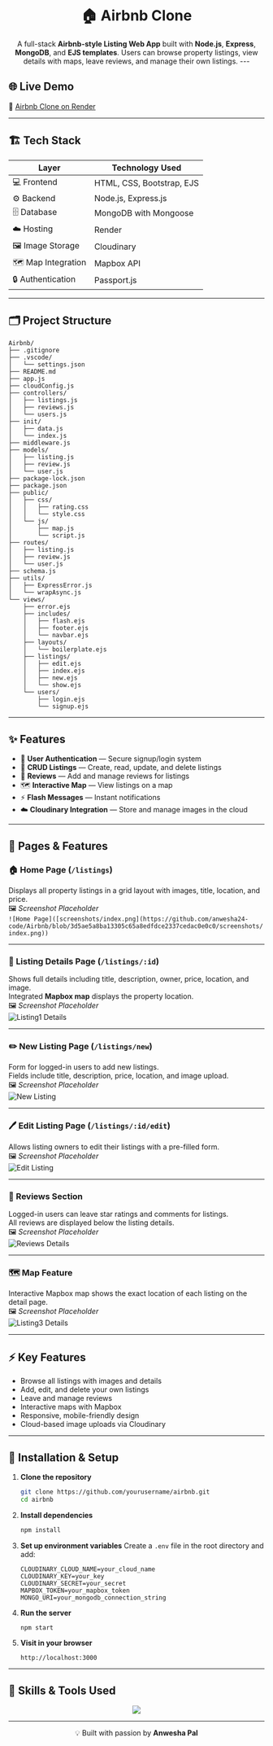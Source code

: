 <h1 align="center">🏠 Airbnb Clone</h1>

<p align="center">
  A full-stack <b>Airbnb-style Listing Web App</b> built with <b>Node.js</b>, <b>Express</b>, <b>MongoDB</b>, and <b>EJS templates</b>.  
Users can browse property listings, view details with maps, leave reviews, and manage their own listings.
  ---

## 🌐 Live Demo
🔗 [Airbnb Clone on Render](https://airbnb-5t79.onrender.com/listings)

---

## 🏗️ Tech Stack

| Layer | Technology Used |
|-------|----------------|
| 💻 Frontend | HTML, CSS, Bootstrap, EJS |
| ⚙️ Backend | Node.js, Express.js |
| 🗄️ Database | MongoDB with Mongoose |
| ☁️ Hosting | Render |
| 🖼️ Image Storage | Cloudinary |
| 🗺️ Map Integration | Mapbox API |
| 🔒 Authentication | Passport.js |

---

## 🗂️ Project Structure
```
Airbnb/
├── .gitignore
├── .vscode/
│   └── settings.json
├── README.md
├── app.js
├── cloudConfig.js
├── controllers/
│   ├── listings.js
│   ├── reviews.js
│   └── users.js
├── init/
│   ├── data.js
│   └── index.js
├── middleware.js
├── models/
│   ├── listing.js
│   ├── review.js
│   └── user.js
├── package-lock.json
├── package.json
├── public/
│   ├── css/
│   │   ├── rating.css
│   │   └── style.css
│   └── js/
│       ├── map.js
│       └── script.js
├── routes/
│   ├── listing.js
│   ├── review.js
│   └── user.js
├── schema.js
├── utils/
│   ├── ExpressError.js
│   └── wrapAsync.js
└── views/
    ├── error.ejs
    ├── includes/
    │   ├── flash.ejs
    │   ├── footer.ejs
    │   └── navbar.ejs
    ├── layouts/
    │   └── boilerplate.ejs
    ├── listings/
    │   ├── edit.ejs
    │   ├── index.ejs
    │   ├── new.ejs
    │   └── show.ejs
    └── users/
        ├── login.ejs
        └── signup.ejs
```

---

## ✨ Features

- 🔐 **User Authentication** — Secure signup/login system  
- 🏡 **CRUD Listings** — Create, read, update, and delete listings  
- 💬 **Reviews** — Add and manage reviews for listings  
- 🗺️ **Interactive Map** — View listings on a map  
- ⚡ **Flash Messages** — Instant notifications  
- ☁️ **Cloudinary Integration** — Store and manage images in the cloud  

---

## 🧭 Pages & Features

### 🏠 Home Page (`/listings`)
Displays all property listings in a grid layout with images, title, location, and price.  
🖼️ *Screenshot Placeholder*  
`![Home Page]([screenshots/index.png](https://github.com/anwesha24-code/Airbnb/blob/3d5ae5a8ba13305c65a8edfdce2337cedac0e0c0/screenshots/index.png))`

---

### 🏡 Listing Details Page (`/listings/:id`)
Shows full details including title, description, owner, price, location, and image.  
Integrated **Mapbox map** displays the property location.  
🖼️ *Screenshot Placeholder*  
![Listing1 Details](https://github.com/anwesha24-code/Airbnb/blob/3d5ae5a8ba13305c65a8edfdce2337cedac0e0c0/screenshots/show1.png)

---

### ✏️ New Listing Page (`/listings/new`)
Form for logged-in users to add new listings.  
Fields include title, description, price, location, and image upload.  
🖼️ *Screenshot Placeholder*  
![New Listing](https://github.com/anwesha24-code/Airbnb/blob/3d5ae5a8ba13305c65a8edfdce2337cedac0e0c0/screenshots/new.png)

---

### 🖊️ Edit Listing Page (`/listings/:id/edit`)
Allows listing owners to edit their listings with a pre-filled form.  
🖼️ *Screenshot Placeholder*  
![Edit Listing](https://github.com/anwesha24-code/Airbnb/blob/3d5ae5a8ba13305c65a8edfdce2337cedac0e0c0/screenshots/edit.png)

---

### 💬 Reviews Section
Logged-in users can leave star ratings and comments for listings.  
All reviews are displayed below the listing details.  
🖼️ *Screenshot Placeholder*  
![Reviews Details](https://github.com/anwesha24-code/Airbnb/blob/3d5ae5a8ba13305c65a8edfdce2337cedac0e0c0/screenshots/show2.png)

---

### 🗺️ Map Feature
Interactive Mapbox map shows the exact location of each listing on the detail page.  
🖼️ *Screenshot Placeholder*  
![Listing3 Details](https://github.com/anwesha24-code/Airbnb/blob/3d5ae5a8ba13305c65a8edfdce2337cedac0e0c0/screenshots/show3.png)

---

## ⚡ Key Features

- Browse all listings with images and details  
- Add, edit, and delete your own listings  
- Leave and manage reviews  
- Interactive maps with Mapbox  
- Responsive, mobile-friendly design  
- Cloud-based image uploads via Cloudinary  

---

## 🚀 Installation & Setup

1. **Clone the repository**
   ```bash
   git clone https://github.com/yourusername/airbnb.git
   cd airbnb
   ```

2. **Install dependencies**
   ```bash
   npm install
   ```

3. **Set up environment variables**
   Create a `.env` file in the root directory and add:
   ```
   CLOUDINARY_CLOUD_NAME=your_cloud_name
   CLOUDINARY_KEY=your_key
   CLOUDINARY_SECRET=your_secret
   MAPBOX_TOKEN=your_mapbox_token
   MONGO_URI=your_mongodb_connection_string
   ```

4. **Run the server**
   ```bash
   npm start
   ```

5. **Visit in your browser**
   ```
   http://localhost:3000
   ```

---

## 🧰 Skills & Tools Used

<p align="center">
  <img src="https://skillicons.dev/icons?i=html,css,js,nodejs,express,mongodb,bootstrap,git,github,vscode" />
</p>

---

<p align="center">💡 Built with passion by <b>Anwesha Pal</b></p>
